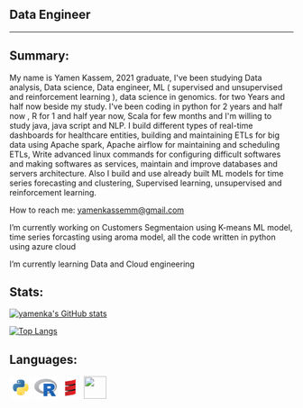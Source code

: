 
Data Engineer
--------------------------------------------------------------------------------------------------------------------------------------------------------------------------------
--------------------------------------------------------------------------------------------------------------------------------------------------------------------------------
Summary: 
-----------------------------------------------------------------------------------------------------------------------------------------------------------------------------------
My name is Yamen Kassem, 2021 graduate, I've been studying Data analysis,
                                                                              Data science, Data engineer, ML ( supervised and unsupervised and reinforcement learning ),
                                                                              data science in genomics. for two Years and half now beside my study. 
                                                                              I've been coding in python for 2 years and half now , R for 1 and half year now,
                                                                              Scala for few months and I'm willing to study java, java script and NLP.
                                                                              I build different types of real-time dashboards for healthcare entities,
                                                                              building and maintaining ETLs for big data using Apache spark,
                                                                              Apache airflow for maintaining and scheduling ETLs, Write advanced linux commands
                                                                              for configuring difficult softwares and making softwares as services,
                                                                              maintain and improve databases and servers architecture. Also I build and use already built ML
                                                                              models for time series forecasting and clustering, Supervised learning, unsupervised and
                                                                              reinforcement learning.

 How to reach me: yamenkassemm@gmail.com

 I’m currently working on Customers Segmentaion using K-means ML model, time series forcasting using aroma model,
all the code written in python using azure cloud

 I’m currently learning Data and Cloud engineering

Stats:
---------------------------------------------------------------------------------------------------------------------------------------------------------------------------------
[![yamenka's GitHub stats](https://github-readme-stats.vercel.app/api?username=yamenka&show_icons=true&theme=radical)](https://github.com/yamenka/github-readme-stats)

[![Top Langs](https://github-readme-stats.vercel.app/api/top-langs/?username=yamenka&layout=compact&show_icons=true&theme=radical)](https://github.com/yamenka/github-readme-stats)
                                                                              
Languages:
--------------------------------------------------------------------------------------------------------------------------------------------------------------------------------
<a href="https://raw.githubusercontent.com/github/explore/80688e429a7d4ef2fca1e82350fe8e3517d3494d/topics/python/python.png" target="blank"><img align="center" src="https://raw.githubusercontent.com/github/explore/80688e429a7d4ef2fca1e82350fe8e3517d3494d/topics/python/python.png" alt="" height="40" width="40" /></a>  <a href="https://raw.githubusercontent.com/github/explore/80688e429a7d4ef2fca1e82350fe8e3517d3494d/topics/python/python.png" target="blank"><img align="center" src="https://raw.githubusercontent.com/github/explore/80688e429a7d4ef2fca1e82350fe8e3517d3494d/topics/r/r.png" alt="" height="40" width="40" /></a>  <a href="https://raw.githubusercontent.com/github/explore/80688e429a7d4ef2fca1e82350fe8e3517d3494d/topics/python/python.png" target="blank"><img align="center" src="https://raw.githubusercontent.com/github/explore/80688e429a7d4ef2fca1e82350fe8e3517d3494d/topics/scala/scala.png" alt="" height="40" width="40" /></a>  <a href="https://raw.githubusercontent.com/github/explore/80688e429a7d4ef2fca1e82350fe8e3517d3494d/topics/python/python.png" target="blank"><img align="center" src="https://encrypted-tbn0.gstatic.com/images?q=tbn:ANd9GcRAELgYRhubVLHqEzMa1lNk0E8r4mVFC4TrBw&usqp=CAU" alt="" height="40" width="40" /></a>




 

 

 
                                                                                                 



 
